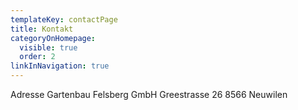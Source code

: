 ```yaml
---
templateKey: contactPage
title: Kontakt
categoryOnHomepage:
  visible: true
  order: 2
linkInNavigation: true
---
```


Adresse
Gartenbau Felsberg GmbH
Greestrasse 26
8566 Neuwilen
